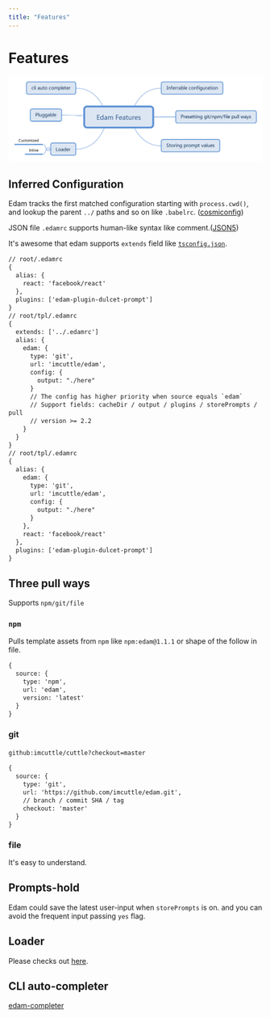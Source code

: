 ```yaml
---
title: "Features"
---
```


<style>
.post {
  max-width: 700px;
  margin: auto;
}
</style>

# Features

![](./imgs/features.svg)

## Inferred Configuration

Edam tracks the first matched configuration starting with `process.cwd()`, and lookup the parent `../` paths and so on like `.babelrc`. ([cosmiconfig](https://github.com/davidtheclark/cosmiconfig))

JSON file `.edamrc` supports human-like syntax like comment.([JSON5](https://github.com/json5/json5))

It's awesome that edam supports `extends` field like [`tsconfig.json`](http://www.typescriptlang.org/docs/handbook/tsconfig-json.html).

```text
// root/.edamrc
{
  alias: {
    react: 'facebook/react'
  },
  plugins: ['edam-plugin-dulcet-prompt']
}
// root/tpl/.edamrc
{
  extends: ['../.edamrc']
  alias: {
    edam: {
      type: 'git',
      url: 'imcuttle/edam',
      config: {
        output: "./here"
      }
      // The config has higher priority when source equals `edam`
      // Support fields: cacheDir / output / plugins / storePrompts / pull
      // version >= 2.2
    }
  }
}
// root/tpl/.edamrc 
{
  alias: {
    edam: {
      type: 'git',
      url: 'imcuttle/edam',
      config: {
        output: "./here"
      }
    },
    react: 'facebook/react'
  },
  plugins: ['edam-plugin-dulcet-prompt']
}
```

## Three pull ways

Supports `npm/git/file`

### `npm`

Pulls template assets from `npm` like `npm:edam@1.1.1` or shape of the follow in file.

```text
{
  source: {
    type: 'npm',
    url: 'edam',
    version: 'latest'
  }
}
```

### git

`github:imcuttle/cuttle?checkout=master`

```text
{
  source: {
    type: 'git',
    url: 'https://github.com/imcuttle/edam.git',
    // branch / commit SHA / tag
    checkout: 'master'
  }
}
```

### file

It's easy to understand.

## Prompts-hold

Edam could save the latest user-input when `storePrompts` is on. and you can avoid the frequent input passing `yes` flag.

## Loader

Please checks out [here](./advanced/write-template.md).

## CLI auto-completer

[edam-completer](https://github.com/imcuttle/edam/blob/master/packages/edam-completer/Readme.md)
